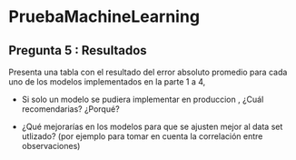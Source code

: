 # PruebaMachineLearning

## Pregunta 5 : Resultados

Presenta una tabla con el resultado del error absoluto promedio para cada uno de los modelos implementados en la parte 1 a 4,

* Si solo un modelo se pudiera implementar en produccion , ¿Cuál recomendarias? ¿Porqué?

* ¿Qué mejorarías en los modelos para que se ajusten mejor al data set utlizado? (por ejemplo para tomar en cuenta la correlación entre observaciones)
